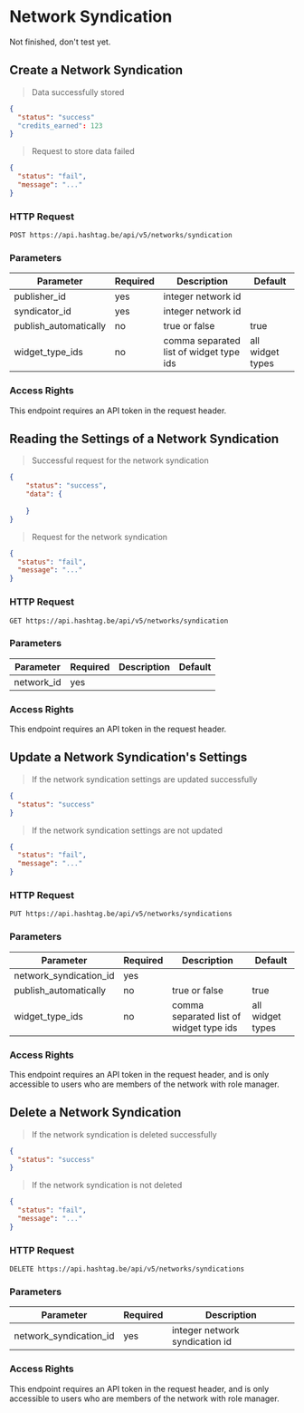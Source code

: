 # Network Syndication

<aside class="warning">
Not finished, don't test yet.
</aside>

## Create a Network Syndication

> Data successfully stored

```json
{
  "status": "success"
  "credits_earned": 123
}
```

> Request to store data failed

```json
{
  "status": "fail",
  "message": "..."
}
```

### HTTP Request

`POST https://api.hashtag.be/api/v5/networks/syndication`

### Parameters

Parameter | Required | Description | Default
--------- | -------- | ----------- | -------
publisher_id | yes | integer network id
syndicator_id | yes | integer network id
publish_automatically | no | true or false | true
widget_type_ids | no | comma separated list of widget type ids | all widget types

### Access Rights

This endpoint requires an API token in the request header.





## Reading the Settings of a Network Syndication

> Successful request for the network syndication

```json
{
    "status": "success",
    "data": {
        
    }
}
```

> Request for the network syndication

```json
{
  "status": "fail",
  "message": "..."
}
```

### HTTP Request

`GET https://api.hashtag.be/api/v5/networks/syndication`

### Parameters

Parameter | Required | Description | Default
--------- | -------- | ----------- | -------
network_id | yes | |

### Access Rights

This endpoint requires an API token in the request header.




## Update a Network Syndication's Settings

> If the network syndication settings are updated successfully

```json
{
  "status": "success"
}
```

> If the network syndication settings are not updated

```json
{
  "status": "fail",
  "message": "..."
}
```

### HTTP Request

`PUT https://api.hashtag.be/api/v5/networks/syndications`

### Parameters

Parameter | Required | Description | Default
--------- | -------- | ----------- | -------
network_syndication_id | yes | |
publish_automatically | no | true or false | true
widget_type_ids | no | comma separated list of widget type ids | all widget types

### Access Rights

This endpoint requires an API token in the request header, and is only accessible to users who are members of the network with role manager.




## Delete a Network Syndication

> If the network syndication is deleted successfully

```json
{
  "status": "success"
}
```

> If the network syndication is not deleted

```json
{
  "status": "fail",
  "message": "..."
}
```

### HTTP Request

`DELETE https://api.hashtag.be/api/v5/networks/syndications`

### Parameters

Parameter | Required | Description
--------- | -------- | -----------
network_syndication_id   | yes      | integer network syndication id

### Access Rights

This endpoint requires an API token in the request header, and is only accessible to users who are members of the network with role manager.



